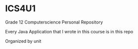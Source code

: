 # ICS4U1

Grade 12 Computerscience Personal Repository

Every Java Application  that I wrote in this course is in this repo

Organized by unit
